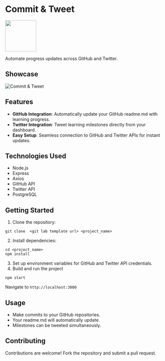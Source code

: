 # Commit & Tweet
<img src="https://github.com/muslewski/commit-and-tweet/blob/main/public/images/logo.png" width="100" height="100" />

Automate progress updates across GitHub and Twitter.

## Showcase
![Commit & Tweet](https://github.com/muslewski/commit-and-tweet/blob/main/presentation.gif)

## Features

- **GitHub Integration**: Automatically update your GitHub readme.md with learning progress.
- **Twitter Integration**: Tweet learning milestones directly from your dashboard.
- **Easy Setup**: Seamless connection to GitHub and Twitter APIs for instant updates.

## Technologies Used

- Node.js
- Express
- Axios
- GitHub API
- Twitter API
- PostgreSQL

## Getting Started

1. Clone the repository:
```
git clone  <git lab template url> <project_name>
```
2. Install dependencies:
```
cd <project_name>
npm install
```
3. Set up environment variables for GitHub and Twitter API credentials.
4. Build and run the project
```
npm start
```
  Navigate to `http://localhost:3000`

## Usage

- Make commits to your GitHub repositories.
- Your readme.md will automatically update.
- Milestones can be tweeted simultaneously.

## Contributing

Contributions are welcome! Fork the repository and submit a pull request.


